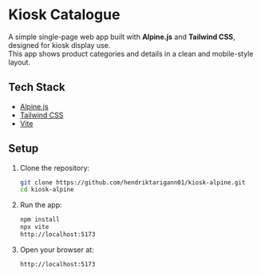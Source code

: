 # Kiosk Catalogue

A simple single-page web app built with **Alpine.js** and **Tailwind CSS**, designed for kiosk display use.  
This app shows product categories and details in a clean and mobile-style layout.

## Tech Stack

- [Alpine.js](https://alpinejs.dev/) 
- [Tailwind CSS](https://tailwindcss.com/)
- [Vite](https://vitejs.dev/)

## Setup

1. Clone the repository:

   ```bash
   git clone https://github.com/hendriktarigann01/kiosk-alpine.git
   cd kiosk-alpine

   ```

2. Run the app:

   ```bash
   npm install
   npx vite
   http://localhost:5173

   ```

3. Open your browser at:

    ```bash
    http://localhost:5173
    ```
